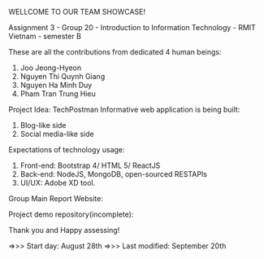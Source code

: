 
  WELLCOME TO OUR TEAM SHOWCASE!

  Assignment 3 - Group 20 - Introduction to Information Technology - RMIT Vietnam - semester B


  These are all the contributions from dedicated 4 human beings:
  1. Joo Jeong-Hyeon
  2. Nguyen Thi Quynh Giang
  3. Nguyen Ha Minh Duy
  4. Pham Tran Trung Hieu

  Project Idea: TechPostman
  Informative web application is being built:
  1. Blog-like side 
  2. Social media-like side

  Expectations of technology usage:
  1. Front-end: Bootstrap 4/ HTML 5/ ReactJS
  2. Back-end: NodeJS, MongoDB, open-sourced RESTAPIs
  3. UI/UX: Adobe XD tool.

  Group Main Report Website: 

  Project demo repository(incomplete):

  Thank you and Happy assessing!

  =>>> Start day: August 28th
  =>>> Last modified: September 20th
